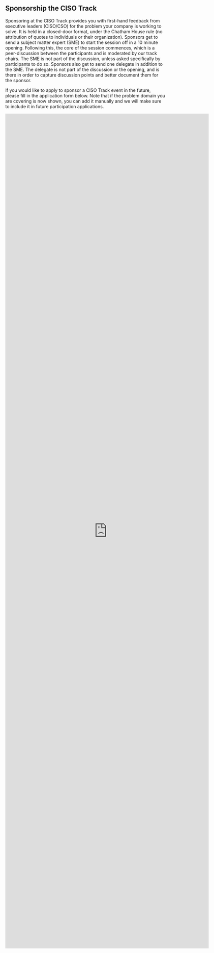 ## Sponsorship the CISO Track

Sponsoring at the CISO Track provides you with first-hand feedback from executive leaders (CISO/CSO) for the problem your company is working to solve. It is held in a closed-door format, under the Chatham House rule (no attribution of quotes to individuals or their organization).
Sponsors get to send a subject matter expert (SME) to start the session off in a 10 minute opening. Following this, the core of the session commences, which is a peer-discussion between the participants and is moderated by our track chairs. The SME is not part of the discussion, unless asked specifically by participants to do so.
Sponsors also get to send one delegate in addition to the SME. The delegate is not part of the discussion or the opening, and is there in order to capture discussion points and better document them for the sponsor.

If you would like to apply to sponsor a CISO Track event in the future, please fill in the application form below. Note that if the problem domain you are covering is now shown, you can add it manually and we will make sure to include it in future participation applications.

<iframe src="https://docs.google.com/forms/d/e/1FAIpQLSeotV2RcJN2k5tYNtfuH2ElEm6O0eqDe-gTX2Kl8tjCv6gAQw/viewform?embedded=true" width="640" height="2618" frameborder="0" marginheight="0" marginwidth="0">Loading…</iframe>